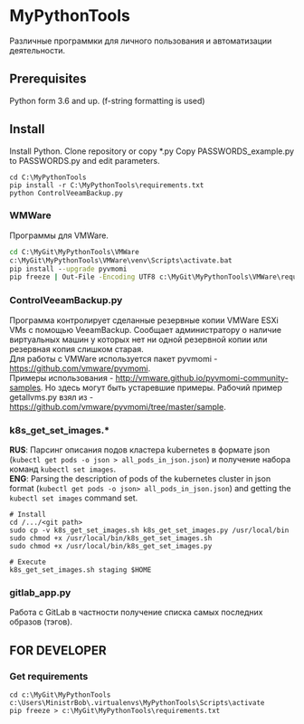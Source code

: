 # MyPythonTools
Различные программки для личного пользования и автоматизации деятельности.

## Prerequisites
Python form 3.6 and up.  (f-string formatting is used)

## Install
Install Python.
Clone repository or copy *.py
Copy PASSWORDS_example.py to PASSWORDS.py and edit parameters.
```
cd C:\MyPythonTools
pip install -r C:\MyPythonTools\requirements.txt
python ControlVeeamBackup.py
```

### WMWare
Программы для VMWare.  
```cmd
cd C:\MyGit\MyPythonTools\VMWare
c:\MyGit\MyPythonTools\VMWare\venv\Scripts\activate.bat
pip install --upgrade pyvmomi
pip freeze | Out-File -Encoding UTF8 c:\MyGit\MyPythonTools\VMWare\requirements.txt
```

### ControlVeeamBackup.py
Программа контролирует сделанные резервные копии VMWare ESXi VMs c помощью VeeamBackup. Сообщает администратору о наличие виртуальных машин у которых нет ни одной резервной копии или резервная копия слишком старая.  
Для работы с VMWare используется пакет pyvmomi - https://github.com/vmware/pyvmomi.  
Примеры использования - http://vmware.github.io/pyvmomi-community-samples. Но здесь могут быть устаревшие примеры.
Рабочий пример getallvms.py взял из - https://github.com/vmware/pyvmomi/tree/master/sample.  

### k8s_get_set_images.*
**RUS**: Парсинг описания подов кластера kubernetes в формате json (`kubectl get pods -o json > all_pods_in_json.json`) и получение набора команд `kubectl set images`.  
**ENG**: Parsing the description of pods of the kubernetes cluster in json format (`kubectl get pods -o json> all_pods_in_json.json`) and getting the `kubectl set images` command set.  
```
# Install
cd /.../<git path>
sudo cp -v k8s_get_set_images.sh k8s_get_set_images.py /usr/local/bin
sudo chmod +x /usr/local/bin/k8s_get_set_images.sh
sudo chmod +x /usr/local/bin/k8s_get_set_images.py

# Execute
k8s_get_set_images.sh staging $HOME
```

### gitlab_app.py
Работа с GitLab в частности получение списка самых последних образов (тэгов).  

## FOR DEVELOPER
### Get requirements
```
cd c:\MyGit\MyPythonTools
c:\Users\MinistrBob\.virtualenvs\MyPythonTools\Scripts\activate
pip freeze > c:\MyGit\MyPythonTools\requirements.txt
```
